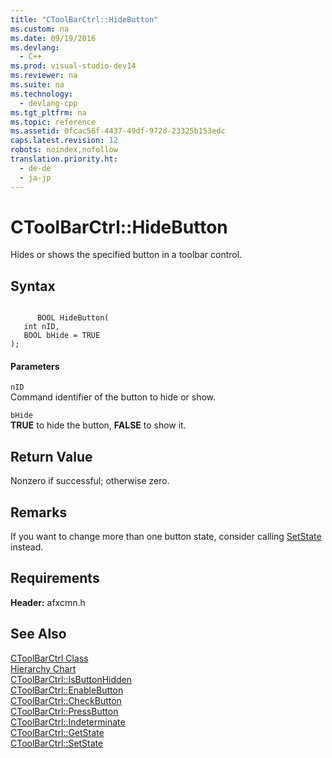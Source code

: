 ```yaml
---
title: "CToolBarCtrl::HideButton"
ms.custom: na
ms.date: 09/19/2016
ms.devlang: 
  - C++
ms.prod: visual-studio-dev14
ms.reviewer: na
ms.suite: na
ms.technology: 
  - devlang-cpp
ms.tgt_pltfrm: na
ms.topic: reference
ms.assetid: 0fcac56f-4437-49df-972d-23325b153edc
caps.latest.revision: 12
robots: noindex,nofollow
translation.priority.ht: 
  - de-de
  - ja-jp
---
```

# CToolBarCtrl::HideButton
Hides or shows the specified button in a toolbar control.  
  
## Syntax  
  
```  
  
      BOOL HideButton(  
   int nID,  
   BOOL bHide = TRUE   
);  
```  
  
#### Parameters  
 `nID`  
 Command identifier of the button to hide or show.  
  
 `bHide`  
 **TRUE** to hide the button, **FALSE** to show it.  
  
## Return Value  
 Nonzero if successful; otherwise zero.  
  
## Remarks  
 If you want to change more than one button state, consider calling [SetState](../vs140/CToolBarCtrl--SetState.md) instead.  
  
## Requirements  
 **Header:** afxcmn.h  
  
## See Also  
 [CToolBarCtrl Class](../vs140/CToolBarCtrl-Class.md)   
 [Hierarchy Chart](../vs140/Hierarchy-Chart.md)   
 [CToolBarCtrl::IsButtonHidden](../vs140/CToolBarCtrl--IsButtonHidden.md)   
 [CToolBarCtrl::EnableButton](../vs140/CToolBarCtrl--EnableButton.md)   
 [CToolBarCtrl::CheckButton](../vs140/CToolBarCtrl--CheckButton.md)   
 [CToolBarCtrl::PressButton](../vs140/CToolBarCtrl--PressButton.md)   
 [CToolBarCtrl::Indeterminate](../vs140/CToolBarCtrl--Indeterminate.md)   
 [CToolBarCtrl::GetState](../vs140/CToolBarCtrl--GetState.md)   
 [CToolBarCtrl::SetState](../vs140/CToolBarCtrl--SetState.md)